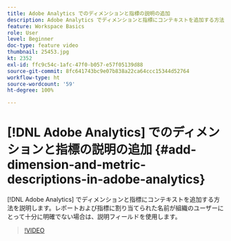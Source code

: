 ```yaml
---
title: Adobe Analytics でのディメンションと指標の説明の追加
description: Adobe Analytics でディメンションと指標にコンテキストを追加する方法を説明します
feature: Workspace Basics
role: User
level: Beginner
doc-type: feature video
thumbnail: 25453.jpg
kt: 2352
exl-id: ffc9c54c-1afc-47f0-b057-e57f05139d88
source-git-commit: 8fc641743bc9e07b838a22ca64ccc15344d52764
workflow-type: ht
source-wordcount: '59'
ht-degree: 100%

---
```


# [!DNL Adobe Analytics] でのディメンションと指標の説明の追加 {#add-dimension-and-metric-descriptions-in-adobe-analytics}

[!DNL Adobe Analytics] でディメンションと指標にコンテキストを追加する方法を説明します。レポートおよび指標に割り当てられた名前が組織のユーザーにとって十分に明確でない場合は、説明フィールドを使用します。

>[!VIDEO](https://video.tv.adobe.com/v/25453/?quality=12&learn=on)

